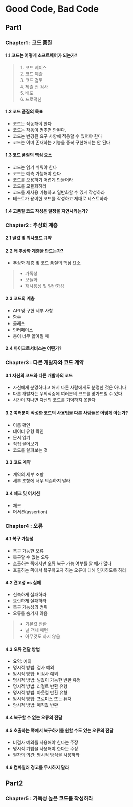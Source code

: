 # Good Code, Bad Code

## Part1

### Chapter1 : 코드 품질

#### 1.1 코드는 어떻게 소프트웨어가 되는가?
> 1. 코드 베이스
> 2. 코드 제출
> 3. 코드 검토
> 4. 제출 전 검사
> 5. 배포
> 6. 프로덕션

#### 1.2 코드 품질의 목표
- 코드는 작동해야 한다
- 코드는 작동이 멈추면 안된다.
- 코드는 변경된 요구 사항에 적응할 수 있어야 한다
- 코드는 이미 존재하는 기능을 중복 구현해서는 안 된다

#### 1.3 코드 품질의 핵심 요소
- 코드는 읽기 쉬워야 한다
- 코드는 예측 가능해야 한다
- 코드를 오용하기 어렵게 만들어라
- 코드를 모듈화하라
- 코드를 재사용 가능하고 일반화할 수 있게 작성하라
- 테스트가 용이한 코드를 작성하고 제대로 테스트하라

#### 1.4 고품질 코드 작성은 일정을 지연시키는가?

### Chapter2 : 추상화 계층

#### 2.1 널값 및 의사코드 규약

#### 2.2 왜 추상화 계층을 만드는가?
- 추상화 계층 및 코드 품질의 핵심 요소
> - 가독성
> - 모듈화
> - 재사용성 및 일반화성

#### 2.3 코드의 계층
- API 및 구현 세부 사항
- 함수
- 클래스
- 인터페이스
- 층이 너무 얇아질 때

#### 2.4 마이크로서비스는 어떤가?

### Chapter3 : 다른 개발자와 코드 계약

#### 3.1 자신의 코드와 다른 개발자의 코드
- 자신에게 분명하다고 해서 다른 사람에게도 분명한 것은 아니다
- 다른 개발자는 무의식중에 여러분의 코드를 망가뜨릴 수 있다
- 시간이 지나면 자신의 코드를 기억하지 못한다

#### 3.2 여러분이 작성한 코드의 사용법을 다른 사람들은 어떻게 아는가?
- 이름 확인
- 데이터 유형 확인
- 문서 읽기
- 직접 물어보기
- 코드를 살펴보는 것

#### 3.3 코드 계약
- 계약의 세부 조항
- 세부 조항에 너무 의존하지 말라

#### 3.4 체크 및 어서션
- 체크
- 어서션(assertion)

### Chapter4 : 오류

#### 4.1 복구 가능성
- 복구 가능한 오류
- 복구할 수 없는 오류
- 호출하는 쪽에서만 오류 복구 가능 여부를 알 때가 많다
- 호출하는 쪽에서 복구하고자 하는 오류에 대해 인지하도록 하라

#### 4.2 견고성 vs 실패
- 신속하게 실패하라
- 요란하게 실패하라
- 복구 가능성의 범위
- 오류를 숨기지 않음
> - 기본값 반환
> - 널 객체 패턴
> - 아무것도 하지 않음

#### 4.3 오류 전달 방법
- 요약: 예외
- 명시적 방법: 검사 예외
- 암시적 방법: 비검사 예외
- 명시적 방법: 널값이 가능한 반환 유형
- 명시적 방법: 리절트 반환 유형
- 명시적 방법: 아웃컴 반환 유형
- 암시적 방법: 프로미스 또는 퓨처
- 암시적 방법: 매직값 반환

#### 4.4 복구할 수 없는 오류의 전달

#### 4.5 호출하는 쪽에서 복구하기를 원할 수도 있는 오류의 전달
- 비검사 예외를 사용해야 한다는 주장
- 명시적 기법을 사용해야 한다는 주장
- 필자의 의견: 명시적 방식을 사용하라

#### 4.6 컴파일러 경고를 무시하지 말라

## Part2

### Chapter5 : 가독성 높은 코드를 작성하라





